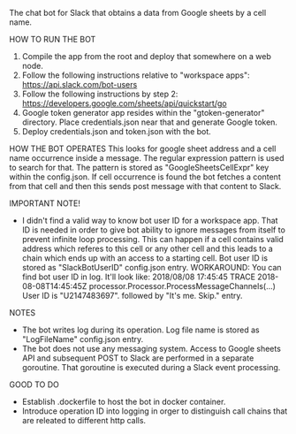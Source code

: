 The chat bot for Slack that obtains a data from Google sheets by a cell name.

HOW TO RUN THE BOT
1. Compile the app from the root and deploy that somewhere on a web node.
2. Follow the following instructions relative to "workspace apps": https://api.slack.com/bot-users
3. Follow the following instructions by step 2: https://developers.google.com/sheets/api/quickstart/go
4. Google token generator app resides within the "gtoken-generator" directory. Place credentials.json near that and generate Google token.
5. Deploy credentials.json and token.json with the bot.

HOW THE BOT OPERATES
This looks for google sheet address and a cell name occurrence inside a message. The regular expression pattern is used to search for that. The pattern is stored as "GoogleSheetsCellExpr" key within the config.json. If cell occurrence is found the bot fetches a content from that cell and then this sends post message with that content to Slack.

IMPORTANT NOTE!
- I didn't find a valid way to know bot user ID for a workspace app. That ID is needed in order to give bot ability to ignore messages from itself to prevent infinite loop processing. This can happen if a cell contains valid address which referes to this cell or any other cell and this leads to a chain which ends up with an access to a starting cell.
Bot user ID is stored as "SlackBotUserID" config.json entry.
WORKAROUND: You can find bot user ID in log. It'll look like:
2018/08/08 17:45:45 TRACE 2018-08-08T14:45:45Z processor.Processor.ProcessMessageChannels(...) User ID is "U2147483697".
followed by "It's me. Skip." entry.

NOTES
- The bot writes log during its operation. Log file name is stored as "LogFileName" config.json entry.
- The bot does not use any messaging system. Access to Google sheets API and subsequent POST to Slack are performed in a separate goroutine. That goroutine is executed during a Slack event processing.

GOOD TO DO
- Establish .dockerfile to host the bot in docker container.
- Introduce operation ID into logging in orger to distinguish call chains that are releated to different http calls.
